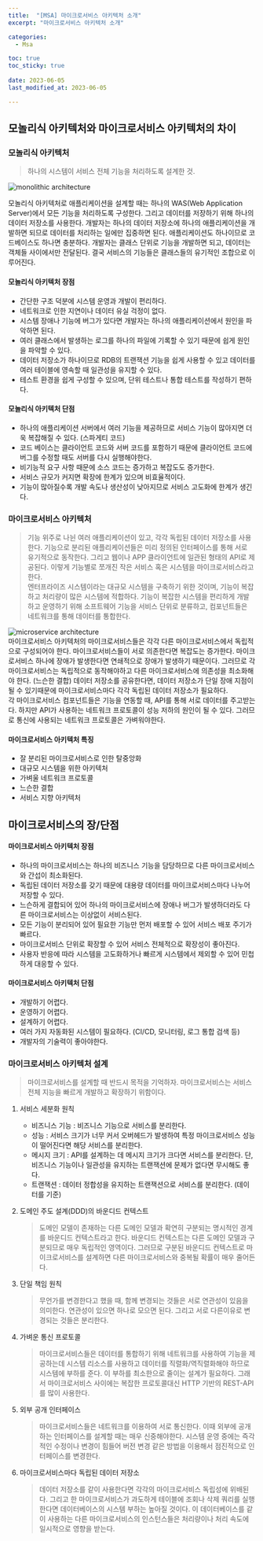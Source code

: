 ```yaml
---
title:  "[MSA] 마이크로서비스 아키텍처 소개" 
excerpt: "마이크로서비스 아키텍처 소개"

categories:
  - Msa

toc: true
toc_sticky: true
 
date: 2023-06-05
last_modified_at: 2023-06-05

---
```

## 모놀리식 아키텍처와 마이크로서비스 아키텍처의 차이

### 모놀리식 아키텍처
> 하나의 시스템이 서비스 전체 기능을 처리하도록 설계한 것.

![monolithic architecture](/assets/images/file/msa/msa1.jpg)  

모놀리식 아키텍처로 애플리케이션을 설계할 때는 하나의 WAS(Web Application Server)에서 모든 기능을 처리하도록 구성한다.
그리고 데이터를 저장하기 위해 하나의 데이터 저장소를 사용한다. 개발자는 하나의 데이터 저장소에 하나의 애플리케이션을 개발하면 되므로 데이터를 처리하는 일에만 집중하면 된다.
애플리케이션도 하나이므로 코드베이스도 하나면 충분하다. 개발자는 클래스 단위로 기능을 개발하면 되고, 데이터는 객체들 사이에서만 전달된다. 
결국 서비스의 기능들은 클래스들의 유기적인 조합으로 이루어진다.

#### 모놀리식 아키텍처 장점
- 간단한 구조 덕분에 시스템 운영과 개발이 편리하다.
- 네트워크로 인한 지연이나 데이터 유실 걱정이 없다.
- 시스템 장애나 기능에 버그가 있다면 개발자는 하나의 애플리케이션에서 원인을 파악하면 된다.
- 여러 클래스에서 발생하는 로그를 하나의 파일에 기록할 수 있기 때문에 쉽게 원인을 파악할 수 있다.
- 데이터 저장소가 하나이므로 RDB의 트랜잭션 기능을 쉽게 사용할 수 있고 데이터를 여러 테이블에 영속할 때 일관성을 유지할 수 있다.
- 테스트 환경을 쉽게 구성할 수 있으며, 단위 테스트나 통합 테스트를 작성하기 편하다.

#### 모놀리식 아키텍처 단점
- 하나의 애플리케이션 서버에서 여러 기능을 제공하므로 서비스 기능이 많아지면 더욱 복잡해질 수 있다. (스파게티 코드)
- 코드 베이스는 클라이언트 코드와 서버 코드를 포함하기 때문에 클라이언트 코드에 버그를 수정할 때도 서버를 다시 실행해야한다.
- 비기능적 요구 사항 때문에 소스 코드는 증가하고 복잡도도 증가한다.
- 서비스 규모가 커지면 확장에 한계가 있으며 비효율적이다.
- 기능이 많아질수록 개발 속도나 생산성이 낮아지므로 서비스 고도화에 한계가 생긴다.

### 마이크로서비스 아키텍처
> 기능 위주로 나뉜 여러 애플리케이션이 있고, 각각 독립된 데이터 저장소를 사용한다.
> 기능으로 분리된 애플리케이션들은 미리 정의된 인터페이스를 통해 서로 유기적으로 동작한다. 
> 그리고 웹이나 APP 클라이언트에 일관된 형태의 API로 제공된다. 
> 이렇게 기능별로 쪼개진 작은 서비스 혹은 시스템을 마이크로서비스라고한다.  
> 엔터프라이즈 시스템이라는 대규모 시스템을 구축하기 위한 것이며, 기능이 복잡하고 처리량이 많은 시스템에 적합하다.
> 기능이 복잡한 시스템을 편리하게 개발하고 운영하기 위해 소프트웨어 기능을 서비스 단위로 분류하고, 컴포넌트들은 네트워크를 통해 데이터를 통합한다.

![microservice architecture](/assets/images/file/msa/msa2.jpg)  
마이크로서비스 아키텍처의 마이크로서비스들은 각각 다른 마이크로서비스에서 독립적으로 구성되어야 한다. 
마이크로서비스들이 서로 의존한다면 복잡도는 증가한다. 마이크로서비스 하나에 장애가 발생한다면 연쇄적으로 장애가 발생하기 때문이다.
그러므로 각 마이크로서비스는 독립적으로 동작해야하고 다른 마이크로서비스에 의존성을 최소화해야 한다. (느슨한 결합)
데이터 저장소를 공유한다면, 데이터 저장소가 단일 장애 지점이 될 수 있기때문에 마이크로서비스마다 각각 독립된 데이터 저장소가 필요하다.  
각 마이크로서비스 컴포넌트들은 기능을 연동할 때, API를 통해 서로 데이터를 주고받는다. 
하지만 API가 사용하는 네트워크 프로토콜이 성능 저하의 원인이 될 수 있다. 그러므로 통신에 사용되는 네트워크 프로토콜은 가벼워야한다.

#### 마이크로서비스 아키텍처 특징
- 잘 분리된 마이크로서비스로 인한 탈중앙화
- 대규모 시스템을 위한 아키텍처
- 가벼울 네트워크 프로토콜
- 느슨한 결합
- 서비스 지향 아키텍처

## 마이크로서비스의 장/단점
#### 마이크로서비스 아키텍처 장점
- 하나의 마이크로서비스는 하나의 비즈니스 기능을 담당하므로 다른 마이크로서비스와 간섭이 최소화된다.
- 독립된 데이터 저장소를 갖기 때문에 대용량 데이터를 마이크로서비스마다 나누어 저장할 수 있다.
- 느슨하게 결합되어 있어 하나의 마이크로서비스에 장애나 버그가 발생하더라도 다른 마이크로서비스는 이상없이 서비스된다.
- 모든 기능이 분리되어 있어 필요한 기능만 먼저 배포할 수 있어 서비스 배포 주기가 빠르다.
- 마이크로서비스 단위로 확장할 수 있어 서비스 전체적으로 확장성이 좋아진다.
- 사용자 반응에 따라 시스템을 고도화하거나 빠르게 시스템에서 제외할 수 있어 민첩하게 대응할 수 있다.

#### 마이크로서비스 아키텍처 단점
- 개발하기 어렵다.
- 운영하기 어렵다.
- 설계하기 어렵다.
- 여러 가지 자동화된 시스템이 필요하다. (CI/CD, 모니터링, 로그 통합 검색 등)
- 개발자의 기술력이 좋아야한다.

### 마이크로서비스 아키텍처 설계
> 마이크로서비스를 설계할 때 반드시 목적을 기억하자. 마이크로서비스는 서비스 전체 지능을 빠르게 개발하고 확장하기 위함이다.

1. 서비스 세분화 원칙
   - 비즈니스 기능 : 비즈니스 기능으로 서비스를 분리한다.
   - 성능 : 서비스 크기가 너무 커서 오버헤드가 발생하여 특정 마이크로서비스 성능이 떨어진다면 해당 서비스를 분리한다.
   - 메시지 크기 : API를 설계하는 데 메시지 크기가 크다면 서비스를 분리한다. 단, 비즈니스 기능이나 일관성을 유지하는 트랜잭션에 문제가 없다면 무시해도 좋다.
   - 트랜잭션 : 데이터 정합성을 유지하는 트랜잭션으로 서비스를 분리한다. (데이터를 기준)

2. 도메인 주도 설계(DDD)의 바운디드 컨텍스트
   > 도메인 모델이 존재하는 다른 도메인 모델과 확연히 구분되는 명시적인 경계를 바운디드 컨텍스트라고 한다.
   > 바운디드 컨텍스트는 다른 도메인 모델과 구분되므로 매우 독립적인 영역이다.
   > 그러므로 구분된 바운디드 컨텍스트로 마이크로서비스를 설계하면 다른 마이크로서비스와 중복될 확률이 매우 줄어든다.

3. 단일 책임 원칙
   > 무언가를 변경한다고 했을 때, 함께 변경되는 것들은 서로 연관성이 있음을 의미한다.
   > 연관성이 있으면 하나로 모으면 된다. 그리고 서로 다른이유로 변경되는 것들은 분리한다.

4. 가벼운 통신 프로토콜
   > 마이크로서비스들은 데이터를 통합하기 위해 네트워크를 사용하여 기능을 제공하는데 시스템 리소스를 사용하고
   > 데이터를 직렬화/역직렬화해야 하므로 시스템에 부하를 준다.
   > 이 부하를 최소한으로 줄이는 설계가 필요하다.
   > 그래서 마이크로서비스 사이에는 복잡한 프로토콜대신 HTTP 기반의 REST-API를 많이 사용한다.

5. 외부 공개 인터페이스
   > 마이크로서비스들은 네트워크를 이용하여 서로 통신한다. 이때 외부에 공개하는 인터페이스를 설계할 때는 매우 신중해야한다.
   > 시스템 운영 중에는 즉각적인 수정이나 변경이 힘들어 버전 변경 같은 방법을 이용해서 점진적으로 인터페이스를 변경한다.

6. 마이크로서비스마다 독립된 데이터 저장소
   > 데이터 저장소를 같이 사용한다면 각각의 마이크로서비스 독립성에 위배된다.
   > 그리고 한 마이크로서비스가 과도하게 테이블에 조회나 삭제 쿼리를 실행한다면 데이터베이스의 시스템 부하는 높아질 것이다.
   > 이 데이터베이스를 같이 사용하는 다른 마이크로서비스의 인스턴스들은 처리량이나 처리 속도에 일시적으로 영향을 받는다.
   